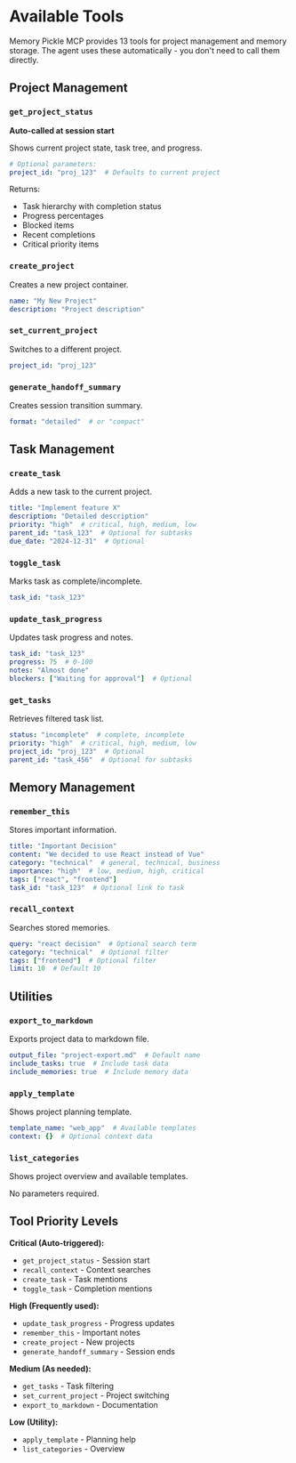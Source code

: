 # Available Tools

Memory Pickle MCP provides 13 tools for project management and memory storage. The agent uses these automatically - you don't need to call them directly.

## Project Management

### `get_project_status`
**Auto-called at session start**

Shows current project state, task tree, and progress.

```yaml
# Optional parameters:
project_id: "proj_123"  # Defaults to current project
```

Returns:
- Task hierarchy with completion status
- Progress percentages
- Blocked items
- Recent completions
- Critical priority items

### `create_project`
Creates a new project container.

```yaml
name: "My New Project"
description: "Project description"
```

### `set_current_project`
Switches to a different project.

```yaml
project_id: "proj_123"
```

### `generate_handoff_summary`
Creates session transition summary.

```yaml
format: "detailed"  # or "compact"
```

## Task Management

### `create_task`
Adds a new task to the current project.

```yaml
title: "Implement feature X"
description: "Detailed description"
priority: "high"  # critical, high, medium, low
parent_id: "task_123"  # Optional for subtasks
due_date: "2024-12-31"  # Optional
```

### `toggle_task`
Marks task as complete/incomplete.

```yaml
task_id: "task_123"
```

### `update_task_progress`
Updates task progress and notes.

```yaml
task_id: "task_123"
progress: 75  # 0-100
notes: "Almost done"
blockers: ["Waiting for approval"]  # Optional
```

### `get_tasks`
Retrieves filtered task list.

```yaml
status: "incomplete"  # complete, incomplete
priority: "high"  # critical, high, medium, low
project_id: "proj_123"  # Optional
parent_id: "task_456"  # Optional for subtasks
```

## Memory Management

### `remember_this`
Stores important information.

```yaml
title: "Important Decision"
content: "We decided to use React instead of Vue"
category: "technical"  # general, technical, business
importance: "high"  # low, medium, high, critical
tags: ["react", "frontend"]
task_id: "task_123"  # Optional link to task
```

### `recall_context`
Searches stored memories.

```yaml
query: "react decision"  # Optional search term
category: "technical"  # Optional filter
tags: ["frontend"]  # Optional filter
limit: 10  # Default 10
```

## Utilities

### `export_to_markdown`
Exports project data to markdown file.

```yaml
output_file: "project-export.md"  # Default name
include_tasks: true  # Include task data
include_memories: true  # Include memory data
```

### `apply_template`
Shows project planning template.

```yaml
template_name: "web_app"  # Available templates
context: {}  # Optional context data
```

### `list_categories`
Shows project overview and available templates.

No parameters required.

## Tool Priority Levels

**Critical (Auto-triggered):**
- `get_project_status` - Session start
- `recall_context` - Context searches
- `create_task` - Task mentions
- `toggle_task` - Completion mentions

**High (Frequently used):**
- `update_task_progress` - Progress updates
- `remember_this` - Important notes
- `create_project` - New projects
- `generate_handoff_summary` - Session ends

**Medium (As needed):**
- `get_tasks` - Task filtering
- `set_current_project` - Project switching
- `export_to_markdown` - Documentation

**Low (Utility):**
- `apply_template` - Planning help
- `list_categories` - Overview